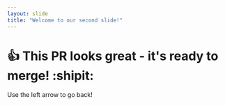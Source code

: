 ```yaml
---
layout: slide
title: "Welcome to our second slide!"
---
```

# :+1: This PR looks great - it's ready to merge! :shipit:
Use the left arrow to go back!
